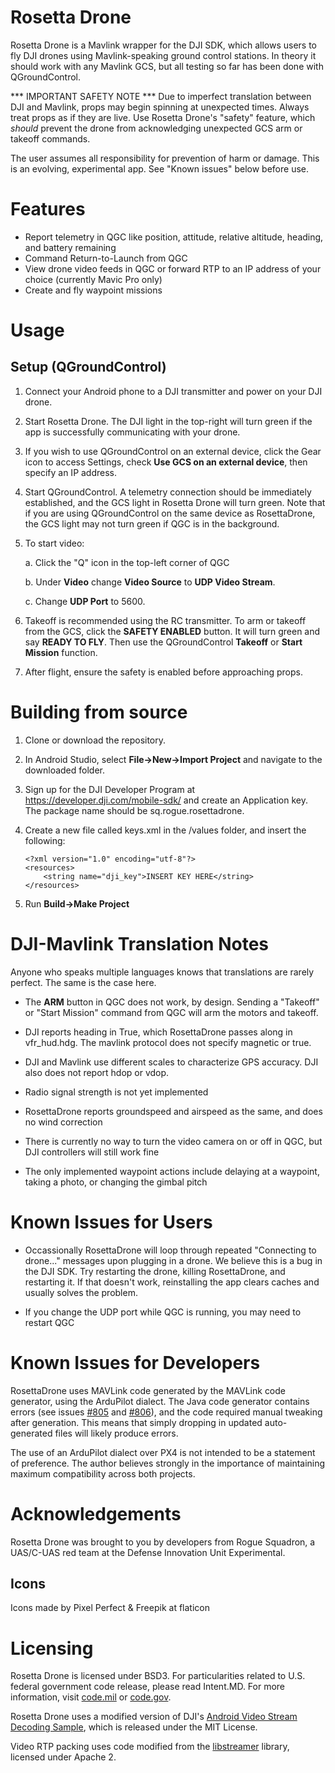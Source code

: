 # Rosetta Drone

Rosetta Drone is a Mavlink wrapper for the DJI SDK, which allows users to fly DJI drones using Mavlink-speaking ground control stations. In theory it should work with any Mavlink GCS, but all testing so far has been done with QGroundControl. 

*** IMPORTANT SAFETY NOTE *** Due to imperfect translation between DJI and Mavlink, props may begin spinning at unexpected times. Always treat props as if they are live. Use Rosetta Drone's "safety" feature, which *should* prevent the drone from acknowledging unexpected GCS arm or takeoff commands.

The user assumes all responsibility for prevention of harm or damage. This is an evolving, experimental app. See "Known issues" below before use.

# Features

* Report telemetry in QGC like position, attitude, relative altitude, heading, and battery remaining
* Command Return-to-Launch from QGC
* View drone video feeds in QGC or forward RTP to an IP address of your choice (currently Mavic Pro only)
* Create and fly waypoint missions


# Usage

## Setup (QGroundControl)

1. Connect your Android phone to a DJI transmitter and power on your DJI drone.

2. Start Rosetta Drone. The DJI light in the top-right will turn green if the app is successfully communicating with your drone.

3. If you wish to use QGroundControl on an external device, click the Gear icon to access Settings, check **Use GCS on an external device**, then specify an IP address.

4. Start QGroundControl. A telemetry connection should be immediately established, and the GCS light in Rosetta Drone will turn green. 
Note that if you are using QGroundControl on the same device as RosettaDrone, the GCS light may not turn green if QGC is in the background. 

5. To start video:

    a. Click the "Q" icon in the top-left corner of QGC
    
    b. Under **Video** change **Video Source** to **UDP Video Stream**.
    
    c. Change **UDP Port** to 5600.

6. Takeoff is recommended using the RC transmitter. To arm or takeoff from the GCS, click the **SAFETY ENABLED** button. It will turn green and say **READY TO FLY**. Then use the QGroundControl **Takeoff** or **Start Mission** function.

7. After flight, ensure the safety is enabled before approaching props.

    
# Building from source

1. Clone or download the repository.

2. In Android Studio, select **File->New->Import Project** and navigate to the downloaded folder.
 
3. Sign up for the DJI Developer Program at https://developer.dji.com/mobile-sdk/ and create an Application key. The package name should be sq.rogue.rosettadrone.
 
4. Create a new file called keys.xml in the /values folder, and insert the following:
    ```
    <?xml version="1.0" encoding="utf-8"?>
    <resources>
        <string name="dji_key">INSERT KEY HERE</string>
    </resources>
    ```
    
5. Run **Build->Make Project**

# DJI-Mavlink Translation Notes

Anyone who speaks multiple languages knows that translations are rarely perfect. The same is the case here.

- The **ARM** button in QGC does not work, by design. Sending a "Takeoff" or "Start Mission" command from QGC will arm the motors and takeoff.

- DJI reports heading in True, which RosettaDrone passes along in vfr_hud.hdg. The mavlink protocol does not specify magnetic or true.

- DJI and Mavlink use different scales to characterize GPS accuracy. DJI also does not report hdop or vdop.

- Radio signal strength is not yet implemented

- RosettaDrone reports groundspeed and airspeed as the same, and does no wind correction

- There is currently no way to turn the video camera on or off in QGC, but DJI controllers will still work fine

- The only implemented waypoint actions include delaying at a waypoint, taking a photo, or changing the gimbal pitch

# Known Issues for Users

- Occassionally RosettaDrone will loop through repeated "Connecting to drone..." messages upon plugging in a drone. We believe this is a bug in the DJI SDK. Try restarting the drone, killing RosettaDrone, and restarting it. If that doesn't work, reinstalling the app clears caches and usually solves the problem.

- If you change the UDP port while QGC is running, you may need to restart QGC

# Known Issues for Developers

RosettaDrone uses MAVLink code generated by the MAVLink code generator, using the ArduPilot dialect. The Java code generator contains errors (see issues [#805](https://github.com/mavlink/mavlink/issues/805) and [#806](https://github.com/mavlink/mavlink/issues/806)), and the code required manual tweaking after generation. This means that simply dropping in updated auto-generated files will likely produce errors.

The use of an ArduPilot dialect over PX4 is not intended to be a statement of preference. The author believes strongly in the importance of maintaining maximum compatibility across both projects. 

# Acknowledgements

Rosetta Drone was brought to you by developers from Rogue Squadron, a UAS/C-UAS red team at the Defense Innovation Unit Experimental.

## Icons
Icons made by Pixel Perfect & Freepik at flaticon

# Licensing

Rosetta Drone is licensed under BSD3. For particularities related to U.S. federal government code release, please read Intent.MD. For more information, visit [code.mil](https://code.mil) or [code.gov](https://code.gov).

Rosetta Drone uses a modified version of DJI's [Android Video Stream Decoding Sample](https://developer.dji.com/mobile-sdk/documentation/sample-code/index.html), which is released under the MIT License.

Video RTP packing uses code modified from the [libstreamer](https://github.com/fyhertz/libstreaming) library, licensed under Apache 2.
 

